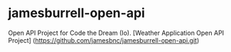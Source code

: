 # jamesburrell-open-api
Open API Project for Code the Dream (Io).
[Weather Application Open API Project] (https://github.com/jamesbnc/jamesburrell-open-api.git)